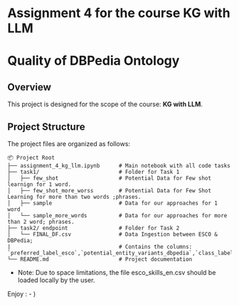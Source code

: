 # Assignment 4  for the course **KG with LLM**

# Quality of DBPedia Ontology

## Overview
This project is designed for the scope of the course: **KG with LLM**.

## Project Structure

The project files are organized as follows:
```
📦 Project Root  
├── assignment_4_kg_llm.ipynb      # Main notebook with all code tasks  
├── task1/                         # Folder for Task 1  
│   ├── few_shot                   # Potential Data for Few shot learnign for 1 word.
│   ├── few_shot_more_worss        # Potential Data for Few Shot Learning for more than two words ;phrases.
│   ├── sample                     # Data for our approaches for 1 word 
│   └── sample_more_words          # Data for our approaches for more than 2 word; phrases. 
├── task2/ endpoint                # Folder for Task 2
│   └── FINAL_DF.csv               # Data Ingestion between ESCO & DBPedia; 
|                                  # Contains the columns: `preferred_label_esco`,`potential_entity_variants_dbpedia`,`class_label_dbpedia`,`entity_valid_variants_dbpedia`,`llm_formatted_entity`,`llm_expanded_class_label`.
└── README.md                      # Project documentation  

```

- Note: Due to space limitations, the file esco_skills_en.csv should be loaded locally by the user.

Enjoy : - ) 
